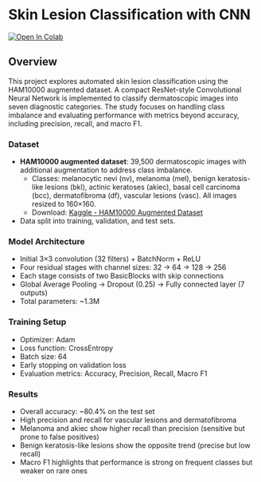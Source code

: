 # Skin Lesion Classification with CNN

[![Open In Colab](https://colab.research.google.com/assets/colab-badge.svg)](https://colab.research.google.com/drive/18VhBBDjd0xOoLkxLkI_-zKs_tzjk6TEn?usp=sharing)

## Overview

This project explores automated skin lesion classification using the HAM10000 augmented dataset. A compact ResNet-style Convolutional Neural Network is implemented to classify dermatoscopic images into seven diagnostic categories. The study focuses on handling class imbalance and evaluating performance with metrics beyond accuracy, including precision, recall, and macro F1.

### Dataset

- **HAM10000 augmented dataset**: 39,500 dermatoscopic images with additional augmentation to address class imbalance.
  - Classes: melanocytic nevi (nv), melanoma (mel), benign keratosis-like lesions (bkl), actinic keratoses (akiec), basal cell carcinoma (bcc), dermatofibroma (df), vascular lesions (vasc). All images resized to 160×160.
  - Download: [Kaggle - HAM10000 Augmented Dataset](https://www.kaggle.com/datasets/utkarshps/skin-cancer-mnist10000-ham-augmented-dataset)
- Data split into training, validation, and test sets.

### Model Architecture

- Initial 3×3 convolution (32 filters) + BatchNorm + ReLU
- Four residual stages with channel sizes: 32 → 64 → 128 → 256
- Each stage consists of two BasicBlocks with skip connections
- Global Average Pooling → Dropout (0.25) → Fully connected layer (7 outputs)
- Total parameters: ~1.3M

### Training Setup

- Optimizer: Adam 
- Loss function: CrossEntropy
- Batch size: 64
- Early stopping on validation loss
- Evaluation metrics: Accuracy, Precision, Recall, Macro F1

### Results

- Overall accuracy: ~80.4% on the test set
- High precision and recall for vascular lesions and dermatofibroma
- Melanoma and akiec show higher recall than precision (sensitive but prone to false positives)
- Benign keratosis-like lesions show the opposite trend (precise but low recall)
- Macro F1 highlights that performance is strong on frequent classes but weaker on rare ones
